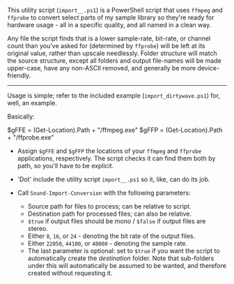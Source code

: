 This utility script (`import__.ps1`) is a PowerShell script that uses `ffmpeg` and `ffprobe` to convert select parts of my sample library so they're ready for hardware usage - all in a specific quality, and all named in a clean way.

Any file the script finds that is a lower sample-rate, bit-rate, or channel count than you've asked for (determined by `ffprobe`) will be left at its original value, rather than upscale needlessly.  Folder structure will match the source structure, except all folders and output file-names will be made upper-case, have any non-ASCII removed, and generally be more device-friendly.

---

Usage is simple; refer to the included example (`import_dirtywave.ps1`) for, well, an example.

Basically:

$gFFE = (Get-Location).Path + "/ffmpeg.exe"
$gFFP = (Get-Location).Path + "/ffprobe.exe"

* Assign `$gFFE` and `$gFFP` the locations of your `ffmpeg` and `ffprobe` applications, respectively.  The script checks it can find them both by path, so you'll have to be explicit.

* 'Dot' include the utility script `import__.ps1` so it, like, can do its job.

* Call `Sound-Import-Conversion` with the following parameters:

	* Source path for files to process; can be relative to script.
	* Destination path for processed files; can also be relative.
	* `$true` if output files should be mono / `$false` if output files are stereo.
	* Either `8`, `16`, or `24` - denoting the bit rate of the output files.
	* Either `22050`, `44100`, or `48000` - denoting the sample rate.
	* The last parameter is optional: set to `$true` if you want the script to automatically create the *destination* folder.  Note that sub-folders under this will automatically be assumed to be wanted, and therefore created without requesting it.